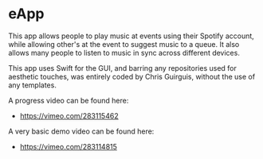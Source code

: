 # eApp

This app allows people to play music at events using their Spotify account, while allowing other's at the event to suggest music to a queue. It also allows many people to listen to music in sync across different devices.

This app uses Swift for the GUI, and barring any repositories used for aesthetic touches, was entirely coded by Chris Guirguis, without the use of any templates.

A progress video can be found here:
- https://vimeo.com/283115462

A very basic demo video can be found here:
- https://vimeo.com/283114815
